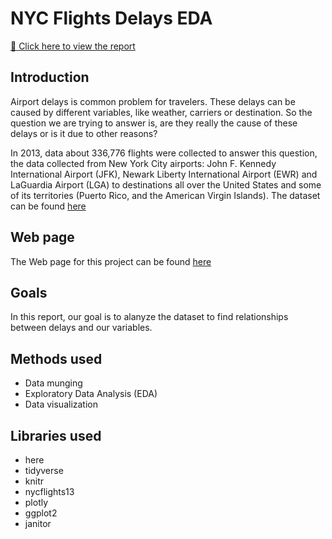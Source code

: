 # NYC Flights Delays EDA

[:link: Click here to view the report](https://mhaln3mi.github.io/nyc-flights-EDA/report.html)

## Introduction

Airport delays is common problem for travelers. These delays can be caused by different variables, like weather, carriers or destination. So the question we are trying to answer is, are they really the cause of these delays or is it due to other reasons?

In 2013, data about 336,776 flights were collected to answer this question, the data collected from New York City airports: John F. Kennedy International Airport (JFK), Newark Liberty International Airport (EWR) and LaGuardia Airport (LGA) to destinations all over the United States and some of its territories (Puerto Rico, and the American Virgin Islands). The dataset can be found [here](https://data.world/bob-wakefield/flights) <br>

## Web page

The Web page for this project can be found [here](https://mhaln3mi.github.io/nyc-flights-EDA/report.html)

## Goals

In this report, our goal is to alanyze the dataset to find relationships between delays and our variables. <br>

## Methods used

-   Data munging
-   Exploratory Data Analysis (EDA)
-   Data visualization <br>

## Libraries used

-   here
-   tidyverse
-   knitr
-   nycflights13
-   plotly
-   ggplot2
-   janitor
